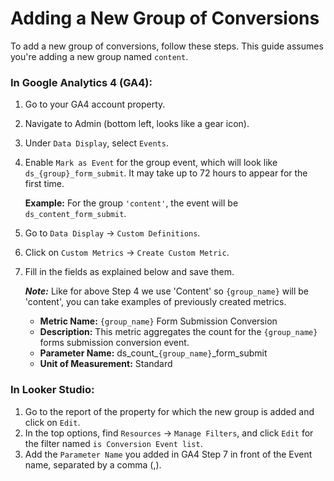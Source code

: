 # Adding a New Group of Conversions

To add a new group of conversions, follow these steps. This guide assumes you're adding a new group named `content`.

### In Google Analytics 4 (GA4):
1. Go to your GA4 account property.
2. Navigate to Admin (bottom left, looks like a gear icon).
3. Under `Data Display`, select `Events`.
4. Enable `Mark as Event` for the group event, which will look like `ds_{group}_form_submit`. It may take up to 72 hours to appear for the first time.

   **Example:** For the group `'content'`, the event will be `ds_content_form_submit`.

5. Go to `Data Display` -> `Custom Definitions`.
6. Click on `Custom Metrics` -> `Create Custom Metric`.
7. Fill in the fields as explained below and save them.

   ***Note:*** Like for above Step 4 we use 'Content' so `{group_name}` will be 'content', you can take examples of previously created metrics.

   - **Metric Name:** `{group_name}` Form Submission Conversion
   - **Description:** This metric aggregates the count for the `{group_name}` forms submission conversion event.
   - **Parameter Name:** ds_count_`{group_name}`_form_submit
   - **Unit of Measurement:** Standard

### In Looker Studio:
1. Go to the report of the property for which the new group is added and click on `Edit`.
2. In the top options, find `Resources` -> `Manage Filters`, and click `Edit` for the filter named `is Conversion Event list`.
3. Add the `Parameter Name` you added in GA4 Step 7 in front of the Event name, separated by a comma (,).

